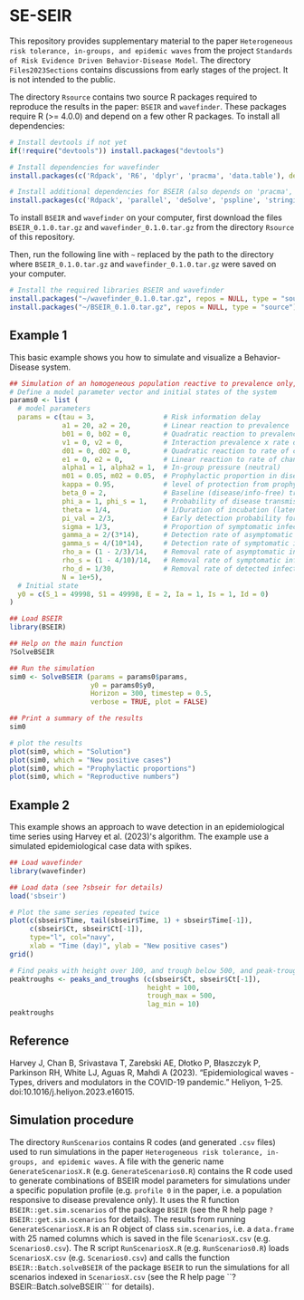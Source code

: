 # SE-SEIR

This repository provides supplementary material to the paper ``Heterogeneous risk tolerance, in-groups, and epidemic waves``
from the project ``Standards of Risk Evidence Driven Behavior-Disease Model``. The directory ``Files2023Sections`` contains discussions from early stages of the project. It is not intended to the public.

The directory ``Rsource`` contains two source R packages required to reproduce the results in the paper: ``BSEIR`` and ``wavefinder``.
These packages require R (>= 4.0.0) and depend on a few other R packages. To install all dependencies:

``` r
# Install devtools if not yet
if(!require("devtools")) install.packages("devtools")

# Install dependencies for wavefinder
install.packages(c('Rdpack', 'R6', 'dplyr', 'pracma', 'data.table'), dependencies = TRUE)

# Install additional dependencies for BSEIR (also depends on 'pracma', 'data.table', and 'wavefinder')
install.packages(c('Rdpack', 'parallel', 'deSolve', 'pspline', 'stringi'), dependencies = TRUE)
```

To install ``BSEIR`` and ``wavefinder`` on your computer, first download the files ``BSEIR_0.1.0.tar.gz`` and ``wavefinder_0.1.0.tar.gz`` from the directory ``Rsource`` of this repository.

Then, run the following line with ``~`` replaced by the path to the directory where ``BSEIR_0.1.0.tar.gz`` and ``wavefinder_0.1.0.tar.gz`` were saved on your computer.

``` r
# Install the required libraries BSEIR and wavefinder
install.packages("~/wavefinder_0.1.0.tar.gz", repos = NULL, type = "source")
install.packages("~/BSEIR_0.1.0.tar.gz", repos = NULL, type = "source")
```

## Example 1
This basic example shows you how to simulate and visualize a Behavior-Disease system.

``` r
## Simulation of an homogeneous population reactive to prevalence only, with neutral in-group pressure, and 95% protection by prophylactic behavior.
# Define a model parameter vector and initial states of the system
params0 <- list (
  # model parameters
  params = c(tau = 3,                 # Risk information delay
             a1 = 20, a2 = 20,        # Linear reaction to prevalence
             b01 = 0, b02 = 0,        # Quadratic reaction to prevalence
             v1 = 0, v2 = 0,          # Interaction prevalence x rate of change
             d01 = 0, d02 = 0,        # Quadratic reaction to rate of change
             e1 = 0, e2 = 0,          # Linear reaction to rate of change
             alpha1 = 1, alpha2 = 1,  # In-group pressure (neutral)
             m01 = 0.05, m02 = 0.05,  # Prophylactic proportion in disease/info-free conditions
             kappa = 0.95,            # level of protection from prophylactic behavior
             beta_0 = 2,              # Baseline (disease/info-free) transmission rate
             phi_a = 1, phi_s = 1,    # Probability of disease transmission by asymptomatic/syptomatic infectives
             theta = 1/4,             # 1/Duration of incubation (latent) period
             pi_val = 2/3,            # Early detection probability for exposed individuals
             sigma = 1/3,             # Proportion of symptomatic infectious
             gamma_a = 2/(3*14),      # Detection rate of asymptomatic infectives
             gamma_s = 4/(10*14),     # Detection rate of symptomatic infectives
             rho_a = (1 - 2/3)/14,    # Removal rate of asymptomatic infectious
             rho_s = (1 - 4/10)/14,   # Removal rate of symptomatic infectious,
             rho_d = 1/30,            # Removal rate of detected infectious
             N = 1e+5),
  # Initial state
  y0 = c(S_1 = 49998, S1 = 49998, E = 2, Ia = 1, Is = 1, Id = 0)
)

## Load BSEIR
library(BSEIR)

## Help on the main function
?SolveBSEIR

## Run the simulation
sim0 <- SolveBSEIR (params = params0$params,
                    y0 = params0$y0,
                    Horizon = 300, timestep = 0.5,
                    verbose = TRUE, plot = FALSE)

## Print a summary of the results
sim0

# plot the results
plot(sim0, which = "Solution")
plot(sim0, which = "New positive cases")
plot(sim0, which = "Prophylactic proportions")
plot(sim0, which = "Reproductive numbers")
```

## Example 2
This example shows an approach to wave detection in an epidemiological time series using Harvey et al. (2023)'s algorithm.
The example use a simulated epidemiological case data with spikes.  

``` r
## Load wavefinder
library(wavefinder)

## Load data (see ?sbseir for details)
load('sbseir')

# Plot the same series repeated twice
plot(c(sbseir$Time, tail(sbseir$Time, 1) + sbseir$Time[-1]),
     c(sbseir$Ct, sbseir$Ct[-1]),
     type="l", col="navy",
     xlab = "Time (day)", ylab = "New positive cases")
grid()

# Find peaks with height over 100, and trough below 500, and peak-trough distance above 10 steps
peaktroughs <- peaks_and_troughs (c(sbseir$Ct, sbseir$Ct[-1]),
                                  height = 100,
                                  trough_max = 500,
                                  lag_min = 10)
peaktroughs
```

## Reference
Harvey J, Chan B, Srivastava T, Zarebski AE, Dłotko P, Błaszczyk P, Parkinson RH, White LJ, Aguas R, Mahdi A (2023). “Epidemiological waves - Types, drivers and modulators in the COVID-19 pandemic.” Heliyon, 1–25. doi:10.1016/j.heliyon.2023.e16015.

## Simulation procedure
The directory ``RunScenarios`` contains R codes (and generated ``.csv`` files) used to run simulations in the paper ``Heterogeneous risk tolerance, in-groups, and epidemic waves``. A file with the generic name ``GenerateScenariosX.R`` (e.g. ``GenerateScenarios0.R``) contains the R code used to generate combinations of BSEIR model parameters for simulations under a specific population profile (e.g. ``profile 0`` in the paper, i.e. a population responsive to disease prevalence only). It uses the R function ``BSEIR::get.sim.scenarios`` of the package ``BSEIR`` (see the R help page ``?BSEIR::get.sim.scenarios`` for details). The results from running ``GenerateScenariosX.R`` is an R object of class ``sim.scenarios``, i.e. a ``data.frame`` with 25 named columns which is saved in the file ``ScenariosX.csv`` (e.g. ``Scenarios0.csv``). The R script ``RunScenariosX.R`` (e.g. ``RunScenarios0.R``) loads ``ScenariosX.csv`` (e.g. ``Scenarios0.csv``) and calls the function ``BSEIR::Batch.solveBSEIR`` of the package ``BSEIR`` to run the simulations for all scenarios indexed in ``ScenariosX.csv`` (see the R help page ``?BSEIR::Batch.solveBSEIR``` for details).



